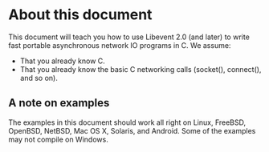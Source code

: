# About this document

This document will teach you how to use Libevent 2.0 (and later) to write fast portable asynchronous network IO programs in C.  We assume:

- That you already know C.
- That you already know the basic C networking calls (socket(), connect(), and so on).

## A note on examples

The examples in this document should work all right on Linux, FreeBSD, OpenBSD, NetBSD, Mac OS X, Solaris, and Android. Some of the examples may not compile on Windows.
